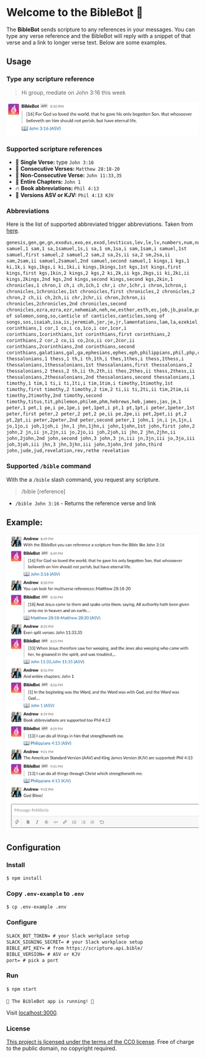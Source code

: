 # Welcome to the BibleBot :book:
The **BibleBot** sends scripture to any references in your messages. You can type any verse reference and the BibleBot will reply with a snippet of that verse and a link to longer verse text. Below are some examples.

## Usage
### Type any scripture reference
> Hi group, mediate on John 3:16 this week

![BibleBot John 3:16 example](https://raw.githubusercontent.com/andrewpottenger/BibleBot/master/examples/John-3-16-example.png)

### Supported scripture references
- :pray: **Single Verse:** type `John 3:16`
- :muscle: **Consecutive Verses:** `Matthew 28:18-20`
- :clap: **Non-Consecutive Verse:** `John 11:33,35`
- :blue_book: **Entire Chapters:** `John 1`
- :fire: **Book abbreviations:** `Phil 4:13`
- :raised_hands: **Versions ASV or KJV:** `Phil 4:13 KJV`

### Abbreviations

Here is the list of supported abbreviated trigger abbreviations. Taken from [here](https://www.logos.com/support/windows/L3/book_abbreviations). 

```
genesis,gen,ge,gn,exodus,exo,ex,exod,leviticus,lev,le,lv,numbers,num,nu,nm,nb,deuteronomy,deut,dt,joshua,josh,jos,jsh,judges,judg,jdg,jg,jdgs,ruth,rth,ru,1 samuel,1 sam,1 sa,1samuel,1s,i sa,1 sm,1sa,i sam,1sam,i samuel,1st samuel,first samuel,2 samuel,2 sam,2 sa,2s,ii sa,2 sm,2sa,ii sam,2sam,ii samuel,2samuel,2nd samuel,second samuel,1 kings,1 kgs,1 ki,1k,i kgs,1kgs,i ki,1ki,i kings,1kings,1st kgs,1st kings,first kings,first kgs,1kin,2 kings,2 kgs,2 ki,2k,ii kgs,2kgs,ii ki,2ki,ii kings,2kings,2nd kgs,2nd kings,second kings,second kgs,2kin,1 chronicles,1 chron,1 ch,i ch,1ch,1 chr,i chr,1chr,i chron,1chron,i chronicles,1chronicles,1st chronicles,first chronicles,2 chronicles,2 chron,2 ch,ii ch,2ch,ii chr,2chr,ii chron,2chron,ii chronicles,2chronicles,2nd chronicles,second chronicles,ezra,ezra,ezr,nehemiah,neh,ne,esther,esth,es,job,jb,psalm,pslm,ps,psalms,psa,psm,pss,proverbs,prov,pr,prv,ecclesiastes,eccles,ec,ecc,qoh,qoheleth,song of solomon,song,so,canticle of canticles,canticles,song of songs,sos,isaiah,isa,is,jeremiah,jer,je,jr,lamentations,lam,la,ezekiel,ezek,eze,ezk,daniel,dan,da,dn,hosea,hos,ho,joel,joe,jl,amos,am,obadiah,obad,ob,jonah,jnh,jon,micah,mic,nahum,nah,na,habakkuk,hab,hab,zephaniah,zeph,zep,zp,haggai,hag,hg,zechariah,zech,zec,zc,malachi,mal,mal,ml,matthew,matt,mt,mark,mrk,mk,mr,luke,luk,lk,john,jn,jhn,acts,ac,romans,rom,ro,rm,1 corinthians,1 cor,1 co,i co,1co,i cor,1cor,i corinthians,1corinthians,1st corinthians,first corinthians,2 corinthians,2 cor,2 co,ii co,2co,ii cor,2cor,ii corinthians,2corinthians,2nd corinthians,second corinthians,galatians,gal,ga,ephesians,ephes,eph,philippians,phil,php,colossians,col,col,1 thessalonians,1 thess,1 th,i th,1th,i thes,1thes,i thess,1thess,i thessalonians,1thessalonians,1st thessalonians,first thessalonians,2 thessalonians,2 thess,2 th,ii th,2th,ii thes,2thes,ii thess,2thess,ii thessalonians,2thessalonians,2nd thessalonians,second thessalonians,1 timothy,1 tim,1 ti,i ti,1ti,i tim,1tim,i timothy,1timothy,1st timothy,first timothy,2 timothy,2 tim,2 ti,ii ti,2ti,ii tim,2tim,ii timothy,2timothy,2nd timothy,second timothy,titus,tit,philemon,philem,phm,hebrews,heb,james,jas,jm,1 peter,1 pet,1 pe,i pe,1pe,i pet,1pet,i pt,1 pt,1pt,i peter,1peter,1st peter,first peter,2 peter,2 pet,2 pe,ii pe,2pe,ii pet,2pet,ii pt,2 pt,2pt,ii peter,2peter,2nd peter,second peter,1 john,1 jn,i jn,1jn,i jo,1jo,i joh,1joh,i jhn,1 jhn,1jhn,i john,1john,1st john,first john,2 john,2 jn,ii jn,2jn,ii jo,2jo,ii joh,2joh,ii jhn,2 jhn,2jhn,ii john,2john,2nd john,second john,3 john,3 jn,iii jn,3jn,iii jo,3jo,iii joh,3joh,iii jhn,3 jhn,3jhn,iii john,3john,3rd john,third john,jude,jud,revelation,rev,rethe revelation
```

### Supported `/bible` command

With the a `/bible` slash command, you request any scripture.

> /bible [reference]

- `/bible John 3:16` - Returns the reference verse and link

## Example:
![BibleBot example interactions](https://raw.githubusercontent.com/andrewpottenger/BibleBot/master/examples/BibleBot-interaction.png)

## Configuration
### Install

```shell
$ npm install
```

### Copy `.env-example` to `.env`

```shell
$ cp .env-example .env
```

### Configure

```shell
SLACK_BOT_TOKEN= # your Slack workplace setup
SLACK_SIGNING_SECRET= # your Slack workplace setup
BIBLE_API_KEY= # from https://scripture.api.bible/
BIBLE_VERSION= # ASV or KJV
port= # pick a port
```
### Run

```shell
$ npm start

📖 The BibleBot app is running! 📖
```

Visit [localhost:3000](http://localhost:3000).

### License
[This project is licensed under the terms of the CC0 license](https://github.com/andrewpottenger/BibleBot/blob/master/LICENSE). Free of charge to the public domain, no copyright required.
